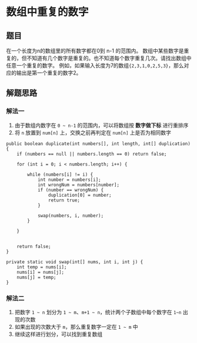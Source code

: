 # 数组中重复的数字

## 题目

在一个长度为n的数组里的所有数字都在0到 n-1 的范围内。 数组中某些数字是重复的，但不知道有几个数字是重复的。也不知道每个数字重复几次。请找出数组中任意一个重复的数字。 例如，如果输入长度为7的数组`{2,3,1,0,2,5,3}`，那么对应的输出是第一个重复的数字2。

## 解题思路

### 解法一

  1. 由于数组内数字在 `0 ~ n-1` 的范围内，可以将数组按 **数字做下标** 进行重排序
  2. 将 `n` 放置到 `num[n]` 上，交换之前再判定在 `num[n]` 上是否为相同数字

```
public boolean duplicate(int numbers[], int length, int[] duplication) {
    if (numbers == null || numbers.length == 0) return false;

    for (int i = 0; i < numbers.length; i++) {

        while (numbers[i] != i) {
            int number = numbers[i];
            int wrongNum = numbers[number];
            if (number == wrongNum) {
                duplication[0] = number;
                return true;
            }

            swap(numbers, i, number);
        }

    }


    return false;
}

private static void swap(int[] nums, int i, int j) {
    int temp = nums[i];
    nums[i] = nums[j];
    nums[j] = temp;
}
```

### 解法二

  1. 把数字 `1 ~ n` 划分为 `1 ~ m`、`m+1 ~ n`，统计两个子数组中每个数字在 `1~n` 出现的次数
  2. 如果出现的次数大于 `m`，那么重复数字一定在 `1 ~ m` 中
  3. 继续这样进行划分，可以找到重复数组
